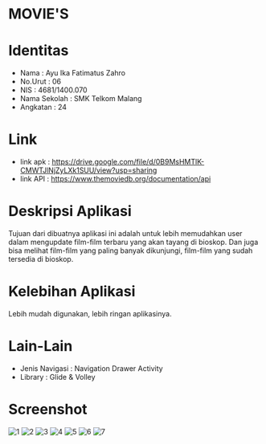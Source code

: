# MOVIE'S

# Identitas 
- Nama          : Ayu Ika Fatimatus Zahro
- No.Urut       : 06
- NIS           : 4681/1400.070 
- Nama Sekolah  : SMK Telkom Malang
- Angkatan      : 24

# Link
- link apk : https://drive.google.com/file/d/0B9MsHMTlK-CMWTJlNjZyLXk1SUU/view?usp=sharing
- link API : https://www.themoviedb.org/documentation/api

# Deskripsi Aplikasi
Tujuan dari dibuatnya aplikasi ini adalah untuk lebih memudahkan user dalam mengupdate film-film terbaru yang akan tayang di bioskop. Dan juga bisa melihat film-film yang paling banyak dikunjungi, film-film yang sudah tersedia di bioskop. 

# Kelebihan Aplikasi
Lebih mudah digunakan, lebih ringan aplikasinya. 

# Lain-Lain
- Jenis Navigasi : Navigation Drawer Activity
- Library : Glide & Volley

# Screenshot
![1](https://cloud.githubusercontent.com/assets/22068394/26032900/203f2c7a-38c9-11e7-8ebd-2e512f7f00a2.jpeg)
![2](https://cloud.githubusercontent.com/assets/22068394/26032899/202d10bc-38c9-11e7-94a0-54e178c28cc0.jpeg)
![3](https://cloud.githubusercontent.com/assets/22068394/26032897/2029fc74-38c9-11e7-9a74-db218c004ce1.jpeg)
![4](https://cloud.githubusercontent.com/assets/22068394/26032898/202befca-38c9-11e7-8a44-dd68c0a4dd2e.jpeg)
![5](https://cloud.githubusercontent.com/assets/22068394/26032902/22773dfc-38c9-11e7-850f-88db197cd7d2.jpeg)
![6](https://cloud.githubusercontent.com/assets/22068394/26032903/235199de-38c9-11e7-94e4-4182ee78cb24.jpeg)
![7](https://cloud.githubusercontent.com/assets/22068394/26032904/2351cf62-38c9-11e7-8ad1-474ca7aaedd7.jpeg)


